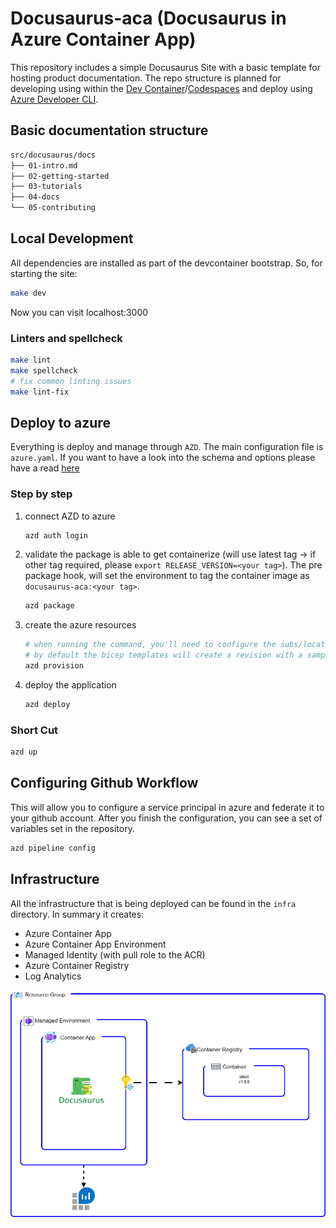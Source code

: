 # Docusaurus-aca (Docusaurus in Azure Container App)

This repository includes a simple Docusaurus Site with a basic template for hosting product documentation. The repo structure is planned for developing using within the [Dev Container](https://code.visualstudio.com/docs/devcontainers/containers)/[Codespaces](https://code.visualstudio.com/docs/remote/codespaces) and deploy using [Azure Developer CLI](https://learn.microsoft.com/azure/developer/azure-developer-cli/install-azd).

## Basic documentation structure

```bash
src/docusaurus/docs
├── 01-intro.md
├── 02-getting-started
├── 03-tutorials
├── 04-docs
└── 05-contributing
```

## Local Development

All dependencies are installed as part of the devcontainer bootstrap. So, for starting the site:

```bash
make dev
```

Now you can visit localhost:3000

### Linters and spellcheck

```bash
make lint
make spellcheck
# fix common linting issues
make lint-fix
```

## Deploy to azure

Everything is deploy and manage through `AZD`. The main configuration file is `azure.yaml`. If you want to have a look into the schema and options please have a read [here](https://learn.microsoft.com/en-us/azure/developer/azure-developer-cli/azd-schema)

### Step by step

1. connect AZD to azure

    ```bash
    azd auth login
    ```

2. validate the package is able to get containerize (will use latest tag -> if other tag required, please `export RELEASE_VERSION=<your tag>`). The pre package hook, will set the environment to tag the container image as `docusaurus-aca:<your tag>`.

    ```bash
    azd package
    ```

3. create the azure resources

    ```bash
    # when running the command, you'll need to configure the subs/location
    # by default the bicep templates will create a revision with a sample image
    azd provision
    ```

4. deploy the application

    ```bash
    azd deploy
    ```

### Short Cut

```bash
azd up
```

## Configuring Github Workflow

This will allow you to configure a service principal in azure and federate it to your github account. After you finish the configuration, you can see a set of variables set in the repository.

```bash
azd pipeline config
```

## Infrastructure

All the infrastructure that is being deployed can be found in the `infra` directory. In summary it creates:

- Azure Container App
- Azure Container App Environment
- Managed Identity (with pull role to the ACR)
- Azure Container Registry
- Log Analytics

![Diagram of app architecture](readme_diagram.png)
